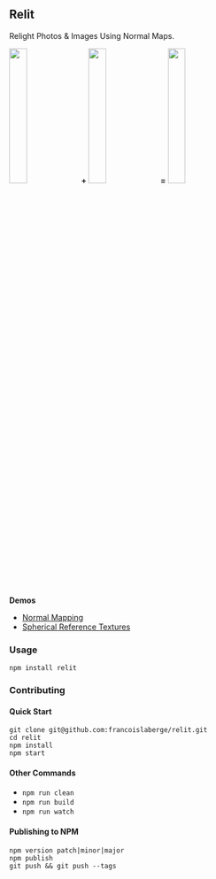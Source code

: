 ## Relit
Relight Photos & Images Using Normal Maps.

<img width="25%" src="http://francoislaberge.com/relit/examples/normal-mapping/texture/statue-diffuse.png"/> **+** 
<img width="25%" src="http://francoislaberge.com/relit/examples/normal-mapping/texture/statue-normals.png"/> **=** 
<img width="25%" src="http://francoislaberge.com/relit/examples/normal-mapping/texture/statue-final.gif"/>

**Demos**
 - [Normal Mapping](http://francoislaberge.com/relit/examples/normal-mapping/?texture=statue)
 - [Spherical Reference Textures](http://francoislaberge.com/relit/examples/reference-sphere/)

### Usage

```
npm install relit
```

### Contributing

#### Quick Start
```
git clone git@github.com:francoislaberge/relit.git
cd relit
npm install
npm start
```

#### Other Commands

 - `npm run clean`
 - `npm run build`
 - `npm run watch`

#### Publishing to NPM

```
npm version patch|minor|major
npm publish
git push && git push --tags
```
